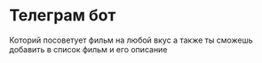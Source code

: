 # Телеграм бот
Которий посоветует фильм на любой вкус а также ты сможешь добавить в список фильм и его описание
